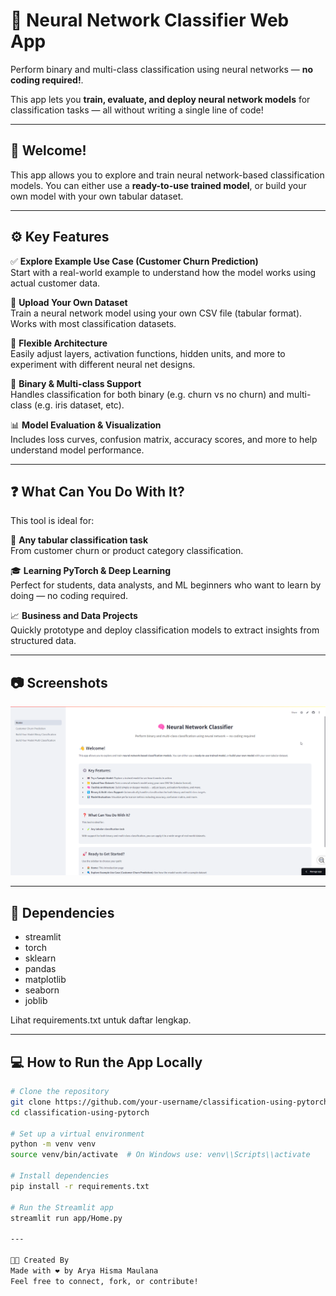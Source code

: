 # 🧠 Neural Network Classifier Web App

Perform binary and multi-class classification using neural networks — **no coding required!**.


This app lets you **train, evaluate, and deploy neural network models** for classification tasks — all without writing a single line of code!

---

## 👋 Welcome!

This app allows you to explore and train neural network-based classification models. You can either use a **ready-to-use trained model**, or build your own model with your own tabular dataset.

---

## ⚙️ Key Features

✅ **Explore Example Use Case (Customer Churn Prediction)**  
Start with a real-world example to understand how the model works using actual customer data.

📁 **Upload Your Own Dataset**  
Train a neural network model using your own CSV file (tabular format). Works with most classification datasets.

🧠 **Flexible Architecture**  
Easily adjust layers, activation functions, hidden units, and more to experiment with different neural net designs.

🔄 **Binary & Multi-class Support**  
Handles classification for both binary (e.g. churn vs no churn) and multi-class (e.g. iris dataset, etc).

📊 **Model Evaluation & Visualization**  
Includes loss curves, confusion matrix, accuracy scores, and more to help understand model performance.

---

## ❓ What Can You Do With It?

This tool is ideal for:

🧪 **Any tabular classification task**  
From customer churn or product category classification.

🎓 **Learning PyTorch & Deep Learning**  
Perfect for students, data analysts, and ML beginners who want to learn by doing — no coding required.

📈 **Business and Data Projects**  
Quickly prototype and deploy classification models to extract insights from structured data.

---

## 📷 Screenshots

![Home](https://github.com/AryaHisma/Classification-Using-Pytorch/blob/main/picture/home.png)

---

## 📎 Dependencies
- streamlit
- torch
- sklearn
- pandas
- matplotlib
- seaborn
- joblib

Lihat requirements.txt untuk daftar lengkap.

---

## 💻 How to Run the App Locally

```bash
# Clone the repository
git clone https://github.com/your-username/classification-using-pytorch.git
cd classification-using-pytorch

# Set up a virtual environment
python -m venv venv
source venv/bin/activate  # On Windows use: venv\\Scripts\\activate

# Install dependencies
pip install -r requirements.txt

# Run the Streamlit app
streamlit run app/Home.py

---

👨‍💻 Created By
Made with ❤️ by Arya Hisma Maulana
Feel free to connect, fork, or contribute!